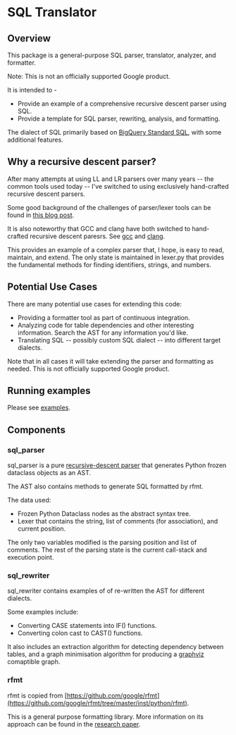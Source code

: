 
# SQL Translator

## Overview

This package is a general-purpose SQL parser, translator, analyzer, and formatter.

Note: This is not an officially supported Google product.

It is intended to -
 * Provide an example of a comprehensive recursive descent parser using SQL.
 * Provide a template for SQL parser, rewriting, analysis, and formatting.

The dialect of SQL primarily based on [BigQuery Standard SQL](https://cloud.google.com/bigquery/docs/reference/standard-sql),
with some additional features.

## Why a recursive descent parser?

After many attempts at using LL and LR parsers over many years -- the common tools used today -- I've
switched to using exclusively hand-crafted recursive descent parsers.

Some good background of the challenges of parser/lexer tools can be found in
[this blog post](https://blog.reverberate.org/2013/09/ll-and-lr-in-context-why-parsing-tools.html).

It is also noteworthy that GCC and clang have both switched to hand-crafted recursive
descent paresrs. See [gcc](http://gcc.gnu.org/wiki/New_C_Parser) and [clang](http://clang.llvm.org/features.html).

This provides an example of a complex parser that, I hope, is easy to read, maintain, and extend. The only state
is maintained in lexer.py that provides the fundamental methods for finding identifiers, strings, and numbers.

## Potential Use Cases

There are many potential use cases for extending this code:

 * Providing a formatter tool as part of continuous integration.
 * Analyzing code for table dependencies and other interesting information. Search the AST for any information you'd like.
 * Translating SQL -- possibly custom SQL dialect -- into different target dialects.

Note that in all cases it will take extending the parser and formatting as needed. This is not officially supported Google product.

## Running examples

Please see [examples](EXAMPLES.md).

## Components

### sql_parser

sql_parser is a pure [recursive-descent parser](https://en.wikipedia.org/wiki/Recursive_descent_parser)
that generates Python frozen dataclass objects as an AST.

The AST also contains methods to generate SQL formatted by rfmt.

The data used:
 * Frozen Python Dataclass nodes as the abstract syntax tree.
 * Lexer that contains the string, list of comments (for association), and current position.

The only two variables modified is the parsing position and list of comments. The rest of the
parsing state is the current call-stack and execution point.

### sql_rewriter

sql_rewriter contains examples of of re-written the AST for different dialects.

Some examples include:
  * Converting CASE statements into IF() functions.
  * Converting colon cast to CAST() functions.

It also includes an extraction algorithm for detecting dependency between tables, and a
graph minimisation algorithm for producing a [graphviz](https://graphviz.org/) comaptible
graph.

### rfmt

rfmt is copied from [https://github.com/google/rfmt](https://github.com/google/rfmt/tree/master/inst/python/rfmt).

This is a general purpose formatting library. More information on its approach
can be found in the [research paper](https://research.google/pubs/pub44667/).

